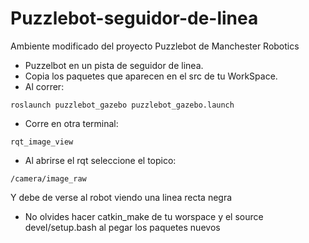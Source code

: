 # Puzzlebot-seguidor-de-linea
Ambiente modificado del proyecto Puzzlebot de Manchester Robotics
- Puzzelbot en un pista de seguidor de linea.
- Copia los paquetes que aparecen en el src de tu WorkSpace.
- Al correr:
```
roslaunch puzzlebot_gazebo puzzlebot_gazebo.launch
```
- Corre en otra terminal:
```
rqt_image_view
```
- Al abrirse el rqt seleccione el topico:
```
/camera/image_raw
```
Y debe de verse al robot viendo una linea recta negra
- No olvides hacer catkin_make de tu worspace y el source devel/setup.bash al pegar los paquetes nuevos
